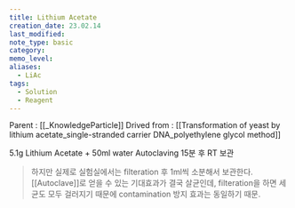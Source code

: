```yaml
---
title: Lithium Acetate
creation_date: 23.02.14
last_modified: 
note_type: basic
category: 
memo_level: 
aliases:
  - LiAc
tags:
  - Solution
  - Reagent
---
```


Parent : [[_KnowledgeParticle]]
Drived from : [[Transformation of yeast by lithium acetate_single-stranded carrier DNA_polyethylene glycol method]]

5.1g Lithium Acetate + 50ml water
Autoclaving 15분 후 RT 보관

> 하지만 실제로 실험실에서는 filteration 후 1ml씩 소분해서 보관한다.
>[[Autoclave]]로 얻을 수 있는 기대효과가 결국 살균인데, filteration을 하면 세균도 모두 걸러지기 때문에 contamination 방지 효과는 동일하기 때문.